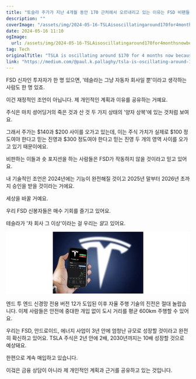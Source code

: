 ```yaml
---
title: "토슬라 주가가 지난 4개월 동안 170 근처에서 오르내리고 있는 이유는 FSD 비팬들 때문이야"
description: ""
coverImage: "/assets/img/2024-05-16-TSLAisoscillatingaround170for4monthsnowbecauseofFSDnaysayers_0.png"
date: 2024-05-16 11:10
ogImage: 
  url: /assets/img/2024-05-16-TSLAisoscillatingaround170for4monthsnowbecauseofFSDnaysayers_0.png
tag: Tech
originalTitle: "TSLA is oscillating around $170 for 4 months now because of FSD naysayers"
link: "https://medium.com/@paul.k.pallaghy/tsla-is-oscillating-around-170-for-5-months-now-because-of-fsd-naysayers-3db1ebbd2cf3"
---
```



FSD 신자인 투자자가 한 명 있으면, '테슬라는 그냥 자동차 회사일 뿐'이라고 생각하는 사람도 한 명 있죠.

이건 재정적인 조언이 아닙니다. 제 개인적인 계획과 이유를 공유하는 거예요.

주식은 마치 셩어딩거의 죽은 것과 산 것 두 가지 상태의 '양자 상복'에 있는 것처럼 보여요.

그래서 주가는 $140과 $200 사이를 오가고 있는데, 이는 주식 가치가 실제로 $100 정도여야 한다고 믿는 진영과 $300 정도여야 한다고 믿는 진영 두 개의 영역 사이를 오가고 있기 때문이에요.



비판하는 이들과 숏 포지션을 하는 사람들은 FSD가 작동하지 않을 것이라고 믿고 있어요.

내 기술적인 조언은 2024년에는 기능이 완전해질 것이고 2025년 말부터 2026년 초까지 승인을 받을 것이라는 거에요.

세상을 바꿀 거예요.

우리 FSD 신봉자들은 매수 기회를 즐기고 있어요.



테슬라가 '차 회사 그 이상'이라는 걸 우리는 *알*고 있어요.

![image](/assets/img/2024-05-16-TSLAisoscillatingaround170for4monthsnowbecauseofFSDnaysayers_0.png)

엔드 투 엔드 신경망 전용 버전 12가 도입된 이후 자율 주행 기술의 진전은 절대 놀랍습니다. 이제 사람들은 안전에 중대한 개입 없이 도시 거리를 평균 600km 주행할 수 있어요.

우리는 FSD, 안드로이드, 에너지 사업이 3년 안에 엄청난 규모로 성장할 것이라고 완전히 확신하고 있어요. TSLA 주식은 2년 안에 2배, 2030년까지는 10배 성장할 것으로 예상돼요.



한편으로 계속 매입하고 있습니다.

이겈은 금융 상담이 아니라 제 개인적인 계획과 근거를 공유하고 있는 것입니다.